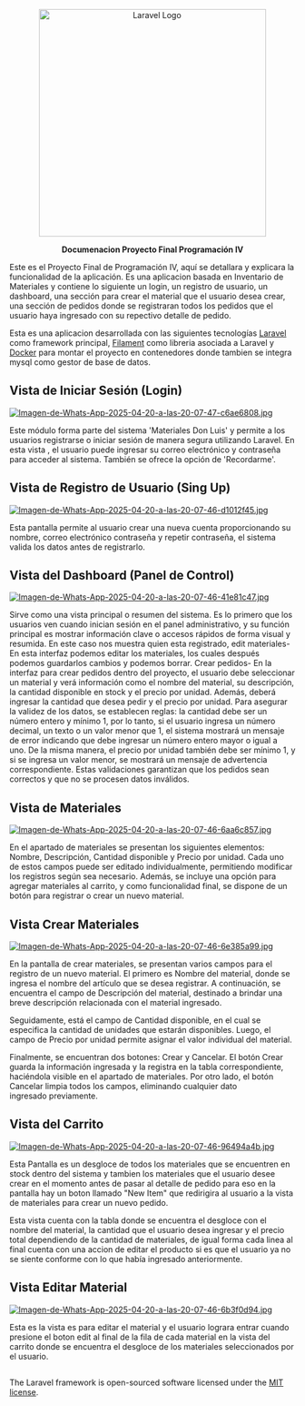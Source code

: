 <p align="center"><a href="https://laravel.com" target="_blank"><img src="https://raw.githubusercontent.com/laravel/art/master/logo-lockup/5%20SVG/2%20CMYK/1%20Full%20Color/laravel-logolockup-cmyk-red.svg" width="400" alt="Laravel Logo"></a></p>

<p align="center">
    <b>Documenacion Proyecto Final Programación IV</b>
</p>

Este es el Proyecto Final de Programación IV, aquí se detallara y explicara la funcionalidad de la aplicación.
Es una aplicacion basada en Inventario de Materiales y contiene lo siguiente un login, un registro de usuario, un dashboard, una sección para crear el material que el usuario desea crear, una sección de pedidos donde se registraran todos los pedidos que el usuario haya ingresado con su repectivo detalle de pedido.

Esta es una aplicacion desarrollada con las siguientes tecnologías [Laravel](https://laravel.com/docs/11.x) como framework principal, [Filament](https://filamentphp.com/docs/3.x/panels/installation) como libreria asociada a Laravel y [Docker](https://www.docker.com/) para montar el proyecto en contenedores donde tambien se integra mysql como gestor de base de datos.

## Vista de Iniciar Sesión (Login)

[![Imagen-de-Whats-App-2025-04-20-a-las-20-07-47-c6ae6808.jpg](https://i.postimg.cc/HkD65PtH/Imagen-de-Whats-App-2025-04-20-a-las-20-07-47-c6ae6808.jpg)](https://postimg.cc/N5D8vDVP)

Este módulo forma parte del sistema 'Materiales Don Luis' y  permite a los usuarios registrarse o iniciar sesión de manera segura utilizando Laravel.
En esta vista , el usuario puede ingresar su correo electrónico y contraseña para acceder al sistema. También se ofrece la opción de 'Recordarme'.

## Vista de Registro de Usuario (Sing Up)

[![Imagen-de-Whats-App-2025-04-20-a-las-20-07-46-d1012f45.jpg](https://i.postimg.cc/pVSGVdhm/Imagen-de-Whats-App-2025-04-20-a-las-20-07-46-d1012f45.jpg)](https://postimg.cc/LhzBN2VS)

Esta pantalla permite al usuario crear una nueva cuenta proporcionando su nombre, correo electrónico contraseña y repetir contraseña, el sistema valida los datos antes de registrarlo.

## Vista del Dashboard (Panel de Control)

[![Imagen-de-Whats-App-2025-04-20-a-las-20-07-46-41e81c47.jpg](https://i.postimg.cc/ZKtTB4Xq/Imagen-de-Whats-App-2025-04-20-a-las-20-07-46-41e81c47.jpg)](https://postimg.cc/JtxwSVrw)

Sirve como una vista principal o resumen del sistema. Es lo primero que los usuarios ven cuando inician sesión en el panel administrativo, y su función principal es mostrar información clave o accesos rápidos de forma visual y resumida. En este caso nos muestra quien esta registrado, edit  materiales- En esta interfaz podemos editar los materiales, los cuales después podemos guardarlos cambios y podemos borrar. Crear pedidos- En la interfaz para crear pedidos dentro del proyecto, el usuario debe seleccionar un material y verá información como el nombre del material, su descripción, la cantidad disponible en stock y el precio por unidad. Además, deberá ingresar la cantidad que desea pedir y el precio por unidad. Para asegurar la validez de los datos, se establecen reglas: la cantidad debe ser un número entero y mínimo 1, por lo tanto, si el usuario ingresa un número decimal, un texto o un valor menor que 1, el sistema mostrará un mensaje de error indicando que debe ingresar un número entero mayor o igual a uno. De la misma manera, el precio por unidad también debe ser mínimo 1, y si se ingresa un valor menor, se mostrará un mensaje de advertencia correspondiente. Estas validaciones garantizan que los pedidos sean correctos y que no se procesen datos inválidos.

## Vista de Materiales

[![Imagen-de-Whats-App-2025-04-20-a-las-20-07-46-6aa6c857.jpg](https://i.postimg.cc/Y2Q5Pgyp/Imagen-de-Whats-App-2025-04-20-a-las-20-07-46-6aa6c857.jpg)](https://postimg.cc/rzFZ0dkb)

En el apartado de materiales se presentan los siguientes elementos: Nombre, Descripción, Cantidad disponible y Precio por unidad. Cada uno de estos campos puede ser editado individualmente, permitiendo modificar los registros según sea necesario. Además, se incluye una opción para agregar materiales al carrito, y como funcionalidad final, se dispone de un botón para registrar o crear un nuevo material. 

## Vista Crear Materiales

[![Imagen-de-Whats-App-2025-04-20-a-las-20-07-46-6e385a99.jpg](https://i.postimg.cc/SQLPd4JR/Imagen-de-Whats-App-2025-04-20-a-las-20-07-46-6e385a99.jpg)](https://postimg.cc/hhjM4H8R)

En la pantalla de crear materiales, se presentan varios campos para el registro de un nuevo material. El primero es Nombre del material, donde se ingresa el nombre del artículo que se desea registrar. A continuación, se encuentra el campo de Descripción del material, destinado a brindar una breve descripción relacionada con el material ingresado. 

Seguidamente, está el campo de Cantidad disponible, en el cual se especifica la cantidad de unidades que estarán disponibles. Luego, el campo de Precio por unidad permite asignar el valor individual del material. 

Finalmente, se encuentran dos botones: Crear y Cancelar. El botón Crear guarda la información ingresada y la registra en la tabla correspondiente, haciéndola visible en el apartado de materiales. Por otro lado, el botón Cancelar limpia todos los campos, eliminando cualquier dato ingresado previamente.

## Vista del Carrito

[![Imagen-de-Whats-App-2025-04-20-a-las-20-07-46-96494a4b.jpg](https://i.postimg.cc/j2q4vGFn/Imagen-de-Whats-App-2025-04-20-a-las-20-07-46-96494a4b.jpg)](https://postimg.cc/cgj3L5Zd)

Esta Pantalla es un desgloce de todos los materiales que se encuentren en stock dentro del sistema y tambien los materiales que el usuario desee crear en el momento antes de pasar al detalle de pedido para eso en la pantalla hay un boton llamado "New Item" que redirigira al usuario a la vista de materiales para crear un nuevo pedido.

Esta vista cuenta con la tabla donde se encuentra el desgloce con el nombre del material, la cantidad que el usuario desea ingresar y el precio total dependiendo de la cantidad de materiales, de igual forma cada linea al final cuenta con una accion de editar el producto si es que el usuario ya no se siente conforme con lo que había ingresado anteriormente.

## Vista Editar Material

[![Imagen-de-Whats-App-2025-04-20-a-las-20-07-46-6b3f0d94.jpg](https://i.postimg.cc/QtFTthwb/Imagen-de-Whats-App-2025-04-20-a-las-20-07-46-6b3f0d94.jpg)](https://postimg.cc/R6zFp5M6)

Esta es la vista es para editar el material y el usuario lograra entrar cuando presione el boton edit al final de la fila de cada material en la vista del carrito donde se encuentra el desgloce de los materiales seleccionados por el usuario.

## 

The Laravel framework is open-sourced software licensed under the [MIT license](https://opensource.org/licenses/MIT).

